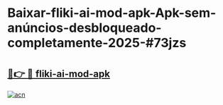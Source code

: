 # Baixar-fliki-ai-mod-apk-Apk-sem-anúncios-desbloqueado-completamente-2025-#73jzs

# <h2><a href="https://ainizakaria.my?title=fliki-ai-mod-apk&ref=24M">🔗👉 🔴 fliki-ai-mod-apk</a></h2>

[![acn](https://github.com/user-attachments/assets/0f9c940e-d8b0-45ae-aac7-cd30a18b3e1c)](https://ainizakaria.my?title=fliki-ai-mod-apk&ref=24M)


